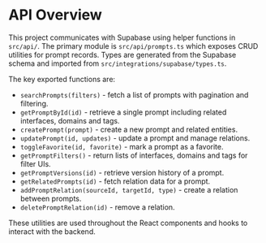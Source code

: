 # API Overview

This project communicates with Supabase using helper functions in `src/api/`.
The primary module is `src/api/prompts.ts` which exposes CRUD utilities for
prompt records. Types are generated from the Supabase schema and imported from
`src/integrations/supabase/types.ts`.

The key exported functions are:

- `searchPrompts(filters)` - fetch a list of prompts with pagination and
  filtering.
- `getPromptById(id)` - retrieve a single prompt including related interfaces,
  domains and tags.
- `createPrompt(prompt)` - create a new prompt and related entities.
- `updatePrompt(id, updates)` - update a prompt and manage relations.
- `toggleFavorite(id, favorite)` - mark a prompt as a favorite.
- `getPromptFilters()` - return lists of interfaces, domains and tags for filter
  UIs.
- `getPromptVersions(id)` - retrieve version history of a prompt.
- `getRelatedPrompts(id)` - fetch relation data for a prompt.
- `addPromptRelation(sourceId, targetId, type)` - create a relation between prompts.
- `deletePromptRelation(id)` - remove a relation.

These utilities are used throughout the React components and hooks to interact
with the backend.

